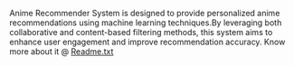 Anime Recommender System is designed to provide personalized anime recommendations using machine learning techniques.By leveraging both collaborative and content-based filtering methods, this system aims to enhance user engagement and improve recommendation accuracy.
Know more about it @
[Readme.txt](https://github.com/user-attachments/files/18282076/Readme.txt)

